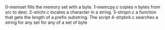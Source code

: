0-memset fills the memory set with a byte.
1-memcpy.c copies n bytes from src to dest.
2-strchr.c locates a character in a string.
3-strspn.c  a function that gets the length of a prefix substring.
The script 4-strpbrk.c searches a string for any set for any of a set of byte
